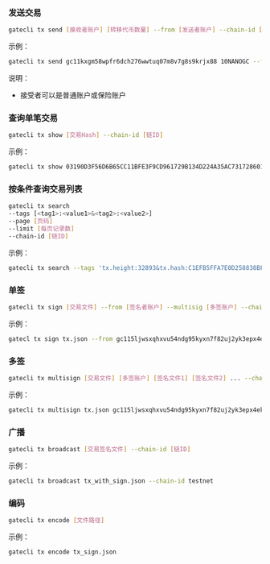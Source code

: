
### 发送交易
```bash
gatecli tx send [接收者账户] [转移代币数量] --from [发送者账户] --chain-id [链ID]
```

示例：

```bash
gatecli tx send gc11kxgm58wpfr6dch276wwtuq07m8v7g8s9krjx88 10NANOGC --from gc115ljwsxqhxvu54ndg95kyxn7f82uj2yk3epx4ek --chain-id testnet
```

说明：

* 接受者可以是普通账户或保险账户

### 查询单笔交易
```bash
gatecli tx show [交易Hash] --chain-id [链ID]
```

示例：

```bash
gatecli tx show 03190D3F56D6B65CC11BFE3F9CD961729B134D224A35AC731728601C9DD3A3C7 --chain-id testnet
```

### 按条件查询交易列表
```bash
gatecli tx search 
--tags [<tag1>:<value1>&<tag2>:<value2>] 
--page [页码] 
--limit [每页记录数] 
--chain-id [链ID]
```

示例：

```bash
gatecli tx search --tags 'tx.height:32893&tx.hash:C1EFB5FFA7E0D258838BF3F25BACF48CB1BBD0B1B4C0FD30A95760E536E25826' --page 1 --limit 30 --chain-id testnet
```

### 单签
```bash
gatecli tx sign [交易文件] --from [签名者账户] --multisig [多签账户] --chain-id [链ID] --output-document=[签名文件]
```

示例：

```bash
gatecl tx sign tx.json --from gc115ljwsxqhxvu54ndg95kyxn7f82uj2yk3epx4ek --chain-id testnet --output-document=s4_sign.json
```

### 多签
```bash
gatecli tx multisign [交易文件] [多签账户] [签名文件1] [签名文件2] ... --chain-id [链ID] > [交易签名文件]
```

示例：

```bash
gatecli tx multisign tx.json gc115ljwsxqhxvu54ndg95kyxn7f82uj2yk3epx4ek s4_sign.json s3_sign.json --chain-id testnet > tx_with_sign.json
```

### 广播
```bash
gatecli tx broadcast [交易签名文件] --chain-id [链ID]
```

示例：

```bash
gatecli tx broadcast tx_with_sign.json --chain-id testnet
```

### 编码	
```bash
gatecli tx encode [文件路径]
```

示例：

```bash
gatecli tx encode tx_sign.json
```

